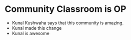     



# Community Classroom is OP

- Kunal Kushwaha says that this community is amazing.
- Kunal made this change
- Kunal is awesome

